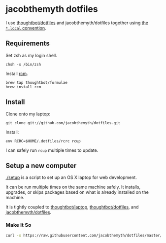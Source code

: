 # jacobthemyth dotfiles

I use [thoughtbot/dotfiles](https://github.com/thoughtbot/dotfiles) and
jacobthemyth/dotfiles together using [the `*.local` convention][dot-local].

[dot-local]: http://robots.thoughtbot.com/manage-team-and-personal-dotfiles-together-with-rcm

## Requirements

Set zsh as my login shell.

    chsh -s /bin/zsh

Install [rcm](https://github.com/mike-burns/rcm).

    brew tap thoughtbot/formulae
    brew install rcm

## Install

Clone onto my laptop:

    git clone git://github.com/jacobthemyth/dotfiles.git

Install:

    env RCRC=$HOME/.dotfiles/rcrc rcup

I can safely run `rcup` multiple times to update.

## Setup a new computer

[./setup](./setup) is a script to set up an OS X laptop for web development.

It can be run multiple times on the same machine safely. It installs, upgrades,
or skips packages based on what is already installed on the machine.

It is tightly coupled to
[thoughtbot/laptop](https://github.com/thoughtbot/laptop),
[thoughtbot/dotfiles](https://github.com/thoughtbot/dotfiles), and
[jacobthemyth/dotfiles](https://github.com/jacobthemyth/dotfiles).

### Make It So

```sh
curl -s https://raw.githubusercontent.com/jacobthemyth/dotfiles/master/setup | sh 2>&1 | tee ~/setup.log
```
